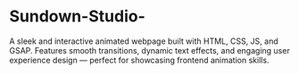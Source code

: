 # Sundown-Studio-
A sleek and interactive animated webpage built with HTML, CSS, JS, and GSAP. Features smooth transitions, dynamic text effects, and engaging user experience design — perfect for showcasing frontend animation skills.
